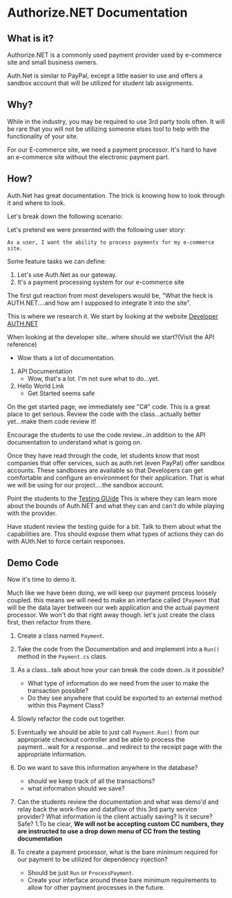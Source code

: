# Authorize.NET Documentation

## What is it?
Authorize.NET is a commonly used payment provider used
by e-commerce site and small business owners. 

Auth.Net is similar to PayPal, except a little easier to use
and offers a sandbox account that will be utilized for student lab assignments.

## Why?
While in the industry, you may be required to use 3rd party tools often. 
It will be rare that you will not be utilizing someone elses tool to help with the functionality of your site. 

For our E-commerce site, we need a payment processor. It's hard to have an e-commerce site without the electronic payment part. 

## How?
Auth.Net has great documentation. The trick is knowing how to look through it and where to look.

Let's break down the following scenario:

Let's pretend we were presented with the following user story:
```
As a user, I want the ability to process payments for my e-commerce site.
```

Some feature tasks we can define:

1. Let's use Auth.Net as our gateway. 
1. It's a payment processing system for our e-commerce site

The first gut reaction from most developers would be, "What the heck is AUTH.NET....and how am I supposed to integrate it into the site".

This is where we research it. We start by looking at the website
[Developer AUTH.NET](https://developer.authorize.net/)

When looking at the developer site...where should we start?(Visit the API reference)

- Wow thats a lot of documentation. 

1. API Documentation
    - Wow, that's a lot. I'm not sure what to do...yet.
1. Hello World Link
   - Get Started seems safe

On the get started page, we immediately see "C#" code. This is a great place to get serious. Review the code with the class...actually better yet...make them code review it!

Encourage the students to use the code review...in addition to the API documentation to understand 
what is going on.

Once they have read through the code, let students know that most companies that offer services, such as auth.net (even PayPal) offer sandbox accounts. These sandboxes are available so that Developers can get comfortable and configure an environment for their application. That is what we will be using for our project....the sandbox account. 

Point the students to the [Testing GUide](https://developer.authorize.net/hello_world/testing_guide/)
This is where they can learn more about the bounds of Auth.NET and what they can and can't do while playing with the provider.

Have student review the testing guide for a bit. Talk to them about
what the capabilities are. This should expose them what types of actions they can do
with AUth.Net to force certain responses. 


## Demo Code

Now it's time to demo it.

Much like we have been doing, we will keep our payment process loosely coupled.
this means we will need to make an interface called `IPayment` that will be the data layer
between our web application and the actual payment processor. We won't do that right away though.
let's just create the class first, then refactor from there. 

1. Create a class named `Payment`.
1. Take the code from the Documentation and and implement into a `Run()` method in the `Payment.cs` class.
1. As a class...talk about how your can break the code down..is it possible?
    - What type of information do we need from the user to make the transaction possible?
    - Do they see anywhere that could be exported to an external method within this Payment Class?
1. Slowly refactor the code out together.
1. Eventually we should be able to just call `Payment.Run()` from our appropriate checkout controller and be able to process the payment...wait for a response...and redirect to the receipt page with the appropriate information.
1. Do we want to save this information anywhere in the database?
    - should we keep track of all the transactions?
    - what information should we save?
1. Can the students review the documentation and what was demo'd and relay back the work-flow and dataflow of this 3rd party service provider? What information is the client actually saving? Is it secure? Safe?
1.To be clear, **We will not be accepting custom CC numbers, they are instructed to use a drop down menu of CC from the testing documentation**

1. To create a payment processor, what is the bare minimum required for our payment to be utilized for dependency injection?
    - Should be just `Run` or `ProcessPayment`. 
    - Create your interface around these bare minimum requirements to allow for other payment processes in the future. 